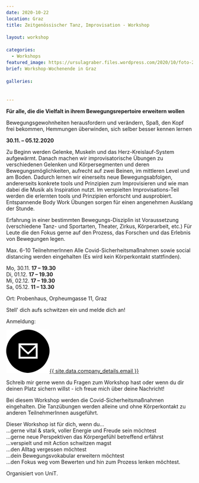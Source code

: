 ```yaml
---
date: 2020-10-22
location: Graz
title: Zeitgenössischer Tanz, Improvisation - Workshop

layout: workshop

categories:
  - Workshops
featured_image: https://ursulagraber.files.wordpress.com/2020/10/foto-20.jpg
brief: Workshop-Wochenende in Graz

galleries:


---
```


**Für alle, die die Vielfalt in ihrem Bewegungsrepertoire erweitern wollen**

Bewegungsgewohnheiten herausfordern und verändern, Spaß, den Kopf frei bekommen, Hemmungen überwinden, sich selber besser kennen lernen   

**30.11. – 05.12.2020**

Zu Beginn werden Gelenke, Muskeln und das Herz-Kreislauf-System aufgewärmt.
Danach machen wir improvisatorische Übungen zu verschiedenen Gelenken und Körpersegmenten und deren Bewegungsmöglichkeiten, aufrecht auf zwei Beinen, im mittleren Level und am Boden. Dadurch lernen wir einerseits neue Bewegungsabfolgen, andererseits konkrete tools und Prinzipien zum Improvisieren und wie man dabei die Musik als Inspiration nutzt.
Im verspielten Improvisations-Teil werden die erlernten tools und Prinzipien erforscht und ausprobiert.
Entspannende Body Work Übungen sorgen für einen angenehmen Ausklang der Stunde.

Erfahrung in einer bestimmten Bewegungs-Disziplin ist Voraussetzung (verschiedene Tanz- und Sportarten, Theater, Zirkus, Körperarbeit, etc.)
Für Leute die den Fokus gerne auf den Prozess, das Forschen und das Erlebnis von Bewegungen legen.

Max. 6-10 TeilnehmerInnen
Alle Covid-Sicherheitsmaßnahmen sowie social distancing werden eingehalten (Es wird kein Körperkontakt stattfinden).

Mo, 30.11. **17 – 19.30**   
Di, 01.12. **17 – 19.30**   
Mi, 02.12. **17 – 19.30**   
Sa, 05.12. **11 – 13.30**   

Ort: Probenhaus, Orpheumgasse 11, Graz   

Stell' dich aufs schwitzen ein und melde dich an!     

Anmeldung:

<a class="pairs" href="mailto:{{ site.data.company_details.email }}"><img class="paired-icon" src="/images/mail.png" />{{ site.data.company_details.email }}</a>

Schreib mir gerne wenn du Fragen zum Workshop hast oder wenn du dir deinen Platz sichern willst - ich freue mich über deine Nachricht!  


Bei diesem Workshop werden die Covid-Sicherheitsmaßnahmen eingehalten. Die Tanzübungen werden alleine und ohne Körperkontakt zu anderen TeilnehmerInnen ausgeführt.   

Dieser Workshop ist für dich, wenn du...  
...gerne vital & stark, voller Energie und Freude sein möchtest  
...gerne neue Perspektiven das Körpergefühl betreffend erfährst  
...verspielt und mit Action schwitzen magst  
...den Alltag vergessen möchtest  
...dein Bewegungsvokabular erweitern möchtest  
...den Fokus weg vom Bewerten und hin zum Prozess lenken möchtest.  


Organisiert von UniT.
